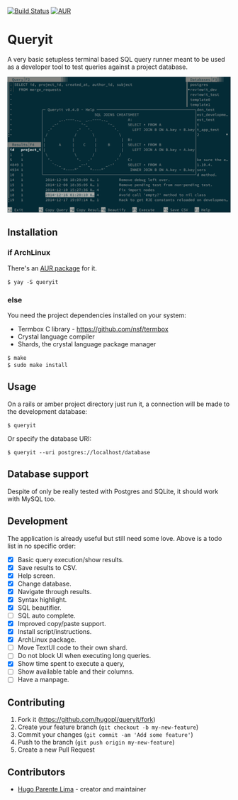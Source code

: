 [![Build Status](https://travis-ci.org/hugopl/queryit.svg?branch=master)](https://travis-ci.org/hugopl/queryit)
[![AUR](https://img.shields.io/aur/version/queryit)](https://aur.archlinux.org/packages/queryit)

# Queryit

A very basic setupless terminal based SQL query runner meant to be used as a developer
tool to test queries against a project database.

![Screenshot](./doc/queryit.png)

## Installation

### if ArchLinux

There's an [AUR package](https://aur.archlinux.org/packages/queryit/) for it.

```
$ yay -S queryit
```

### else

You need the project dependencies installed on your system:

 * Termbox C library - https://github.com/nsf/termbox
 * Crystal language compiler
 * Shards, the crystal language package manager

```
$ make
$ sudo make install
```

## Usage

On a rails or amber project directory just run it, a connection will be made to the development database:

```
$ queryit
```

Or specify the database URI:

```
$ queryit --uri postgres://localhost/database
```

## Database support

Despite of only be really tested with Postgres and SQLite, it should work with MySQL too.

## Development

The application is already useful but still need some love. Above is a todo list in no specific order:

- [x] Basic query execution/show results.
- [x] Save results to CSV.
- [x] Help screen.
- [x] Change database.
- [x] Navigate through results.
- [x] Syntax highlight.
- [x] SQL beautifier.
- [ ] SQL auto complete.
- [x] Improved copy/paste support.
- [x] Install script/instructions.
- [x] ArchLinux package.
- [ ] Move TextUI code to their own shard.
- [ ] Do not block UI when executing long queries.
- [x] Show time spent to execute a query,
- [ ] Show available table and their columns.
- [ ] Have a manpage.

## Contributing

1. Fork it (<https://github.com/hugopl/queryit/fork>)
2. Create your feature branch (`git checkout -b my-new-feature`)
3. Commit your changes (`git commit -am 'Add some feature'`)
4. Push to the branch (`git push origin my-new-feature`)
5. Create a new Pull Request

## Contributors

- [Hugo Parente Lima](https://github.com/hugopl) - creator and maintainer

